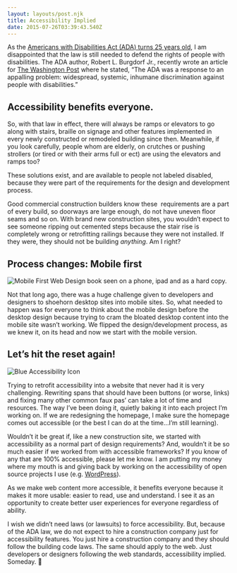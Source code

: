```yaml
---
layout: layouts/post.njk
title: Accessibility Implied
date: 2015-07-26T03:39:43.540Z
---
```

As the [Americans with Disabilities Act (ADA) turns 25 years old](http://www.ada.gov/ada_25th_anniversary/), I am disappointed that the law is still needed to defend the rights of people with disabilities. The ADA author, Robert L. Burgdorf Jr., recently wrote an article for [The Washington Post](https://www.washingtonpost.com/posteverything/wp/2015/07/24/why-the-americans-with-disabilities-act-mattered/) where he stated, “The ADA was a response to an appalling problem: widespread, systemic, inhumane discrimination against people with disabilities.”

## Accessibility benefits everyone.

So, with that law in effect, there will always be ramps or elevators to go along with stairs, braille on signage and other features implemented in every newly constructed or remodeled building since then. Meanwhile, if you look carefully, people whom are elderly, on crutches or pushing strollers (or tired or with their arms full or ect) are using the elevators and ramps too?

These solutions exist, and are available to people not labeled disabled, because they were part of the requirements for the design and development process.

Good commercial construction builders know these  requirements are a part of every build, so doorways are large enough, do not have uneven floor seams and so on. With brand new construction sites, you wouldn’t expect to see someone ripping out cemented steps because the stair rise is completely wrong or retrofitting railings because they were not installed. If they were, they should not be building *anything*. Am I right?

## Process changes: Mobile first

![Mobile First Web Design book seen on a phone, ipad and as a hard copy.](/images/mobile-first-book-web-development.jpeg)

Not that long ago, there was a huge challenge given to developers and designers to shoehorn desktop sites into mobile sites. So, what needed to happen was for everyone to think about the mobile design before the desktop design because trying to cram the bloated desktop content into the mobile site wasn’t working. We flipped the design/development process, as we knew it, on its head and now we start with the mobile version.

## Let’s hit the reset again!

![Blue Accessibility Icon](/images/blueicon.jpeg)

Trying to retrofit accessibility into a website that never had it is very challenging. Rewriting spans that should have been buttons (or worse, links) and fixing many other common faux pas’ can take a lot of time and resources. The way I’ve been doing it, quietly baking it into each project I’m working on. If we are redesigning the homepage, I make sure the homepage comes out accessible (or the best I can do at the time…I’m still learning).

Wouldn’t it be great if, like a new construction site, we started with accessibility as a normal part of design requirements? And, wouldn’t it be so much easier if we worked from with accessible frameworks? If you know of any that are 100% accessible, please let me know. I am putting my money where my mouth is and giving back by working on the accessibility of open source projects I use (e.g. [WordPress](https://make.wordpress.org/accessibility/)).

As we make web content more accessible, it benefits everyone because it makes it more usable: easier to read, use and understand. I see it as an opportunity to create better user experiences for everyone regardless of ability.

I wish we didn’t need laws (or lawsuits) to force accessibility. But, because of the ADA law, we do not expect to hire a construction company just for accessibility features. You just hire a construction company and they should follow the building code laws. The same should apply to the web. Just developers or designers following the web standards, accessibility implied.  Someday. 🙂